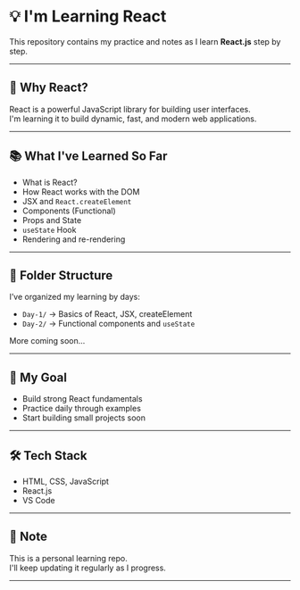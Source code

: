 # 💡 I'm Learning React

This repository contains my practice and notes as I learn **React.js** step by step.

---

## 🚀 Why React?

React is a powerful JavaScript library for building user interfaces.  
I'm learning it to build dynamic, fast, and modern web applications.

---

## 📚 What I've Learned So Far

- What is React?
- How React works with the DOM
- JSX and `React.createElement`
- Components (Functional)
- Props and State
- `useState` Hook
- Rendering and re-rendering

---

## 📁 Folder Structure

I’ve organized my learning by days:

- `Day-1/` → Basics of React, JSX, createElement  
- `Day-2/` → Functional components and `useState`

More coming soon...

---

## 🎯 My Goal

- Build strong React fundamentals
- Practice daily through examples
- Start building small projects soon

---

## 🛠️ Tech Stack

- HTML, CSS, JavaScript
- React.js
- VS Code

---

## 📌 Note

This is a personal learning repo.  
I'll keep updating it regularly as I progress.

---
